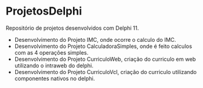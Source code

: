 # ProjetosDelphi

Repositório de projetos desenvolvidos com Delphi 11.

  - Desenvolvimento do Projeto IMC, onde ocorre o calculo do IMC.
  - Desenvolvimento do Projeto CalculadoraSimples, onde é feito calculos com as 4 operações simples.
  - Desenvolvimento do Projeto CurriculoWeb, criação do curriculo em web utilizando o intraweb do delphi.
  - Desenvolvimento do Projeto CurriculoVcl, criação do curriculo utilizando componentes nativos no delphi.
